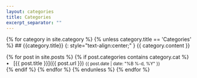 ```yaml
---
layout: categories
title: Categories
excerpt_separator: ""
---
```


<div class="content align-left" markdown="1">
{% for category in site.category %}
{% unless category.title == 'Categories' %}
## {{category.title}}
{: style="text-align:center;" }
{{ category.content }}

{% for post in site.posts %}
	{% if post.categories contains category.cat %}
&nbsp; &#8226; &nbsp; [{{ post.title }}]({{ post.url }})
<small class="hidden-xs">{{ post.date | date: "%B %-d, %Y" }}</small>  
{% endif %}
{% endfor %}
{% endunless %}
{% endfor %}
</div>